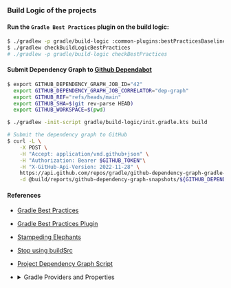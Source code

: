 ### Build Logic of the projects

#### Run the `Gradle Best Practices` plugin on the build logic:

```bash
$ ./gradlew -p gradle/build-logic :common-plugins:bestPracticesBaseline
$ ./gradlew checkBuildLogicBestPractices
# ./gradlew -p gradle/build-logic checkBestPractices
```

#### Submit Dependency Graph to [Github Dependabot](https://github.com/gradle/github-dependency-graph-gradle-plugin)

```bash
$ export GITHUB_DEPENDENCY_GRAPH_JOB_ID="42"
  export GITHUB_DEPENDENCY_GRAPH_JOB_CORRELATOR="dep-graph"
  export GITHUB_REF="refs/heads/main"
  export GITHUB_SHA=$(git rev-parse HEAD)
  export GITHUB_WORKSPACE=$(pwd)

$ ./gradlew -init-script gradle/build-logic/init.gradle.kts build

# Submit the dependency graph to GitHub
$ curl -L \
    -X POST \
    -H "Accept: application/vnd.github+json" \
    -H "Authorization: Bearer $GITHUB_TOKEN"\
    -H "X-GitHub-Api-Version: 2022-11-28" \
    https://api.github.com/repos/gradle/github-dependency-graph-gradle-plugin/dependency-graph/snapshots \
    -d @build/reports/github-dependency-graph-snapshots/${GITHUB_DEPENDENCY_GRAPH_JOB_CORRELATOR}.json
```

#### References

* [Gradle Best Practices](https://github.com/liutikas/gradle-best-practices)
* [Gradle Best Practices Plugin](https://github.com/autonomousapps/gradle-best-practices-plugin)
* [Stampeding Elephants](https://developer.squareup.com/blog/stampeding-elephants/)
* [Stop using buildSrc](https://proandroiddev.com/stop-using-gradle-buildsrc-use-composite-builds-instead-3c38ac7a2ab3)
* [Project Dependency Graph Script](https://github.com/JakeWharton/SdkSearch/blob/master/gradle/projectDependencyGraph.gradle)
* <details> <summary>Gradle Providers and Properties </summary>

   ```kotlin
    val p1: Property<String> =  project.objects.property<String>().convention("prop")
    val p2: Provider<String> =  project.providers.provider { "provider" }
    val p3: Provider<String> =  project.providers.environmentVariable( "ENV_VAR" )
    val p4: Provider<String> =  project.providers.systemProperty("sys.prop")
   ```
  </details>
